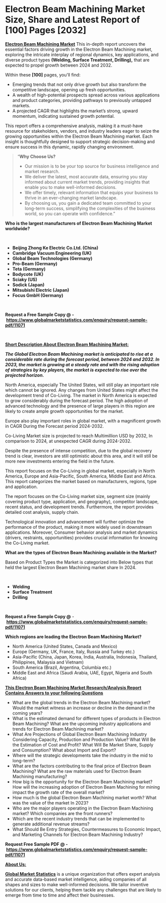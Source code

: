 <h1>Electron Beam Machining Market Size, Share and Latest Report of [100] Pages [2032]</h1>
<p><a href="https://www.globalmarketstatistics.com/market-reports/electron-beam-machining-market-11071"><strong>Electron Beam Machining Market</strong></a> This in-depth report uncovers the essential factors driving growth in the Electron Beam Machining market, exploring the intricate interplay of regional dynamics, key applications, and diverse product types <strong>(Welding, Surface Treatment, Drilling),</strong> that are expected to propel growth between 2024 and 2032.</p>
<p>Within these <strong>[100]</strong> pages, you'll find:</p>
<ul>
<li>Emerging trends that not only drive growth but also transform the competitive landscape, opening up fresh opportunities.</li>
<li>A wealth of high-potential prospects spread across various applications and product categories, providing pathways to previously untapped markets.</li>
<li>A projected CAGR that highlights the market&rsquo;s strong, upward momentum, indicating sustained growth potential.</li>
</ul>
<p>This report offers a comprehensive analysis, making it a must-have resource for stakeholders, vendors, and industry leaders eager to seize the growing opportunities within the Electron Beam Machining market. Each insight is thoughtfully designed to support strategic decision-making and ensure success in this dynamic, rapidly changing environment.</p>
<blockquote class="">
<p>&ldquo;<strong>Why Choose Us? </strong></p>
<ul>
<li>Our mission is to be your top source for business intelligence and market research.</li>
<li>We deliver the latest, most accurate data, ensuring you stay informed about current market trends, providing insights that enable you to make well-informed decisions.</li>
<li>We offer timely, relevant information that equips your business to thrive in an ever-changing market landscape.</li>
<li>By choosing us, you gain a dedicated team committed to your long-term success, simplifying the complexities of the business world, so you can operate with confidence.&rdquo;</li>
</ul>
</blockquote>
<p><strong>Who is the largest manufacturers of Electron Beam Machining Market worldwide?</strong></p>
<p>&nbsp;</p>
<ul>
<li><strong>Beijing Zhong Ke Electric Co.Ltd. (China)</strong></li>
<li><strong>Cambridge Vacuum Engineering (UK)</strong></li>
<li><strong>Global Beam Technologies (Germany)</strong></li>
<li><strong>Pro-Beam (Germany)</strong></li>
<li><strong>Teta (Germany)</strong></li>
<li><strong>Bodycote (UK)</strong></li>
<li><strong>Sciaky (US)</strong></li>
<li><strong>Sodick (Japan)</strong></li>
<li><strong>Mitsubishi Electric (Japan)</strong></li>
<li><strong>Focus GmbH (Germany)</strong></li>
</ul>
<p>&nbsp;</p>
<p><strong>Request a Free Sample Copy @ -&nbsp;</strong><a href="https://www.globalmarketstatistics.com/enquiry/request-sample-pdf/11071"><strong>https://www.globalmarketstatistics.com/enquiry/request-sample-pdf/11071</strong></a></p>
<p>&nbsp;</p>
<p><strong><u>Short Description About Electron Beam Machining Market:</u></strong></p>
<p><strong><em>The Global Electron Beam Machining market is anticipated to rise at a considerable rate during the forecast period, between 2024 and 2032. In 2023, the market is growing at a steady rate and with the rising adoption of strategies by key players, the market is expected to rise over the projected horizon.</em></strong></p>
<p>North America, especially The United States, will still play an important role which cannot be ignored. Any changes from United States might affect the development trend of Co-Living. The market in North America is expected to grow considerably during the forecast period. The high adoption of advanced technology and the presence of large players in this region are likely to create ample growth opportunities for the market.</p>
<p>Europe also play important roles in global market, with a magnificent growth in CAGR During the Forecast period 2024-2032.</p>
<p>Co-Living Market size is projected to reach Multimillion USD by 2032, In comparison to 2024, at unexpected CAGR during 2024-2032.</p>
<p>Despite the presence of intense competition, due to the global recovery trend is clear, investors are still optimistic about this area, and it will still be more new investments entering the field in the future.</p>
<p>This report focuses on the Co-Living in global market, especially in North America, Europe and Asia-Pacific, South America, Middle East and Africa. This report categorizes the market based on manufacturers, regions, type and application.</p>
<p>The report focuses on the Co-Living market size, segment size (mainly covering product type, application, and geography), competitor landscape, recent status, and development trends. Furthermore, the report provides detailed cost analysis, supply chain.</p>
<p>Technological innovation and advancement will further optimize the performance of the product, making it more widely used in downstream applications. Moreover, Consumer behavior analysis and market dynamics (drivers, restraints, opportunities) provides crucial information for knowing the Co-Living market.</p>
<p><strong>What are the types of Electron Beam Machining available in the Market?</strong></p>
<p>Based on Product Types the Market is categorized into Below types that held the largest Electron Beam Machining market share In 2024.</p>
<p>&nbsp;</p>
<ul>
<li><strong>Welding</strong></li>
<li><strong>Surface Treatment</strong></li>
<li><strong>Drilling</strong></li>
</ul>
<p>&nbsp;</p>
<p><strong>Request a Free Sample Copy @</strong>&nbsp;-&nbsp;<a href="https://www.globalmarketstatistics.com/enquiry/request-sample-pdf/11071"><strong>https://www.globalmarketstatistics.com/enquiry/request-sample-pdf/11071</strong></a></p>
<p><strong>Which regions are leading the Electron Beam Machining Market?</strong></p>
<ul>
<li>North America (United States, Canada and Mexico)</li>
<li>Europe (Germany, UK, France, Italy, Russia and Turkey etc.)</li>
<li>Asia-Pacific (China, Japan, Korea, India, Australia, Indonesia, Thailand, Philippines, Malaysia and Vietnam)</li>
<li>South America (Brazil, Argentina, Columbia etc.)</li>
<li>Middle East and Africa (Saudi Arabia, UAE, Egypt, Nigeria and South Africa)</li>
</ul>
<p><strong><u>This Electron Beam Machining Market Research/Analysis Report Contains Answers to your following Questions</u></strong></p>
<ul>
<li>What are the global trends in the Electron Beam Machining market? Would the market witness an increase or decline in the demand in the coming years?</li>
<li>What is the estimated demand for different types of products in Electron Beam Machining? What are the upcoming industry applications and trends for Electron Beam Machining market?</li>
<li>What Are Projections of Global Electron Beam Machining Industry Considering Capacity, Production and Production Value? What Will Be the Estimation of Cost and Profit? What Will Be Market Share, Supply and Consumption? What about Import and Export?</li>
<li>Where will the strategic developments take the industry in the mid to long-term?</li>
<li>What are the factors contributing to the final price of Electron Beam Machining? What are the raw materials used for Electron Beam Machining manufacturing?</li>
<li>How big is the opportunity for the Electron Beam Machining market? How will the increasing adoption of Electron Beam Machining for mining impact the growth rate of the overall market?</li>
<li>How much is the global Electron Beam Machining market worth? What was the value of the market In 2023?</li>
<li>Who are the major players operating in the Electron Beam Machining market? Which companies are the front runners?</li>
<li>Which are the recent industry trends that can be implemented to generate additional revenue streams?</li>
<li>What Should Be Entry Strategies, Countermeasures to Economic Impact, and Marketing Channels for Electron Beam Machining Industry?</li>
</ul>
<p><strong>Request Free Sample PDF @ -&nbsp;</strong><a href="https://www.globalmarketstatistics.com/enquiry/request-sample-pdf/11071"><strong>https://www.globalmarketstatistics.com/enquiry/request-sample-pdf/11071</strong></a></p>
<p><strong><u>About Us:</u></strong></p>
<p><a href="https://www.globalmarketstatistics.com/"><strong>Global Market Statistics</strong></a>&nbsp;is a unique organization that offers expert analysis and accurate data-based market intelligence, aiding companies of all shapes and sizes to make well-informed decisions. We tailor inventive solutions for our clients, helping them tackle any challenges that are likely to emerge from time to time and affect their businesses.</p>